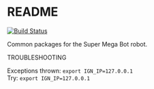 # README #

[![Build Status](https://ci.leggedrobotics.com/buildStatus/icon?job=bitbucket_leggedrobotics/smb_common/master)](https://ci.leggedrobotics.com/job/bitbucket_leggedrobotics/job/smb_common/job/master/)

Common packages for the Super Mega Bot robot.  

TROUBLESHOOTING  

Exceptions thrown: `export IGN_IP=127.0.0.1`  
Try:  `export IGN_IP=127.0.0.1`  

